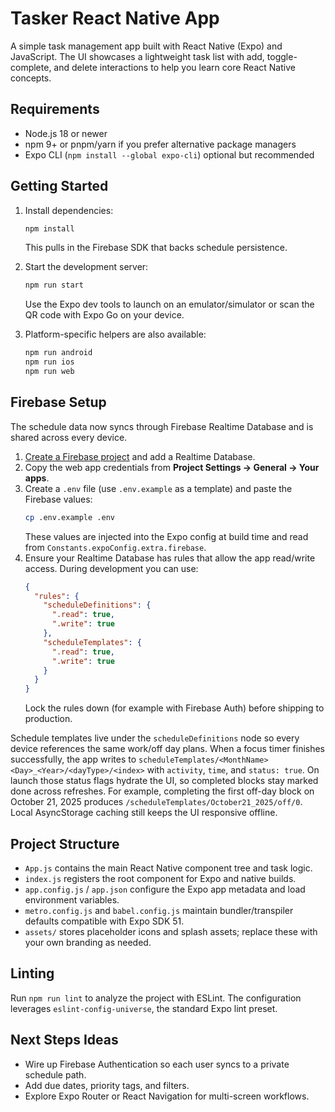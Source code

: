 # Tasker React Native App

A simple task management app built with React Native (Expo) and JavaScript. The UI showcases a lightweight task list with add, toggle-complete, and delete interactions to help you learn core React Native concepts.

## Requirements

- Node.js 18 or newer
- npm 9+ or pnpm/yarn if you prefer alternative package managers
- Expo CLI (`npm install --global expo-cli`) optional but recommended

## Getting Started

1. Install dependencies:
   ```bash
   npm install
   ```
   This pulls in the Firebase SDK that backs schedule persistence.
2. Start the development server:
   ```bash
   npm run start
   ```
   Use the Expo dev tools to launch on an emulator/simulator or scan the QR code with Expo Go on your device.

3. Platform-specific helpers are also available:
   ```bash
   npm run android
   npm run ios
   npm run web
   ```

## Firebase Setup

The schedule data now syncs through Firebase Realtime Database and is shared across every device.

1. [Create a Firebase project](https://console.firebase.google.com/) and add a Realtime Database.
2. Copy the web app credentials from **Project Settings → General → Your apps**.
3. Create a `.env` file (use `.env.example` as a template) and paste the Firebase values:
   ```bash
   cp .env.example .env
   ```
   These values are injected into the Expo config at build time and read from `Constants.expoConfig.extra.firebase`.
4. Ensure your Realtime Database has rules that allow the app read/write access. During development you can use:
   ```json
   {
     "rules": {
       "scheduleDefinitions": {
         ".read": true,
         ".write": true
       },
       "scheduleTemplates": {
         ".read": true,
         ".write": true
       }
     }
   }
   ```
   Lock the rules down (for example with Firebase Auth) before shipping to production.

Schedule templates live under the `scheduleDefinitions` node so every device references the same work/off day plans. When a focus timer finishes successfully, the app writes to `scheduleTemplates/<MonthName><Day>_<Year>/<dayType>/<index>` with `activity`, `time`, and `status: true`. On launch those status flags hydrate the UI, so completed blocks stay marked done across refreshes. For example, completing the first off-day block on October 21, 2025 produces `/scheduleTemplates/October21_2025/off/0`. Local AsyncStorage caching still keeps the UI responsive offline.

## Project Structure

- `App.js` contains the main React Native component tree and task logic.
- `index.js` registers the root component for Expo and native builds.
- `app.config.js` / `app.json` configure the Expo app metadata and load environment variables.
- `metro.config.js` and `babel.config.js` maintain bundler/transpiler defaults compatible with Expo SDK 51.
- `assets/` stores placeholder icons and splash assets; replace these with your own branding as needed.

## Linting

Run `npm run lint` to analyze the project with ESLint. The configuration leverages `eslint-config-universe`, the standard Expo lint preset.

## Next Steps Ideas

- Wire up Firebase Authentication so each user syncs to a private schedule path.
- Add due dates, priority tags, and filters.
- Explore Expo Router or React Navigation for multi-screen workflows.
